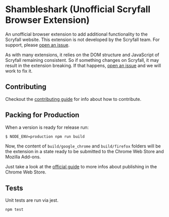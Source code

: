 # Shambleshark (Unofficial Scryfall Browser Extension)

An unofficial browser extension to add additional functionality to the Scryfall website. This extension is not developed by the Scryfall team. For support, please [open an issue](https://github.com/crookedneighbor/shambleshark/issues).

As with many extensions, it relies on the DOM structure and JavaScript of Scryfall remaining consistent. So if something changes on Scryfall, it may result in the extension breaking. If that happens, [open an issue](https://github.com/crookedneighbor/shambleshark/issues) and we will work to fix it.

## Contributing

Checkout the [contributing guide](./CONTRIBUTING.md) for info about how to contribute.

## Packing for Production

When a version is ready for release run:

```sh
$ NODE_ENV=production npm run build
```

Now, the content of `build/google_chrome` and `build/firefox` folders will be the extension in a state ready to be submitted to the Chrome Web Store and Mozilla Add-ons.

Just take a look at the [official guide](https://developer.chrome.com/webstore/publish) to more infos about publishing in the Chrome Web Store.

## Tests

Unit tests are run via jest.

```
npm test
```
